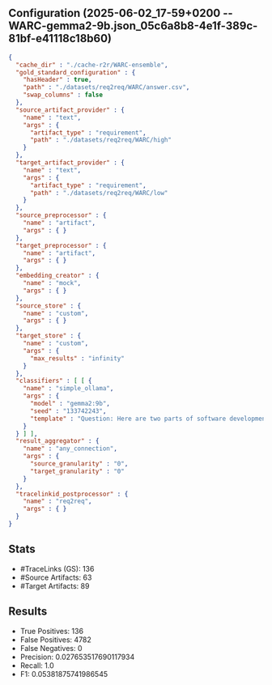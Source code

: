 ## Configuration (2025-06-02_17-59+0200 -- WARC-gemma2-9b.json_05c6a8b8-4e1f-389c-81bf-e41118c18b60)
```json
{
  "cache_dir" : "./cache-r2r/WARC-ensemble",
  "gold_standard_configuration" : {
    "hasHeader" : true,
    "path" : "./datasets/req2req/WARC/answer.csv",
    "swap_columns" : false
  },
  "source_artifact_provider" : {
    "name" : "text",
    "args" : {
      "artifact_type" : "requirement",
      "path" : "./datasets/req2req/WARC/high"
    }
  },
  "target_artifact_provider" : {
    "name" : "text",
    "args" : {
      "artifact_type" : "requirement",
      "path" : "./datasets/req2req/WARC/low"
    }
  },
  "source_preprocessor" : {
    "name" : "artifact",
    "args" : { }
  },
  "target_preprocessor" : {
    "name" : "artifact",
    "args" : { }
  },
  "embedding_creator" : {
    "name" : "mock",
    "args" : { }
  },
  "source_store" : {
    "name" : "custom",
    "args" : { }
  },
  "target_store" : {
    "name" : "custom",
    "args" : {
      "max_results" : "infinity"
    }
  },
  "classifiers" : [ [ {
    "name" : "simple_ollama",
    "args" : {
      "model" : "gemma2:9b",
      "seed" : "133742243",
      "template" : "Question: Here are two parts of software development artifacts.\n\n{source_type}: '''{source_content}'''\n\n{target_type}: '''{target_content}'''\nAre they related?\n\nAnswer with 'yes' or 'no'.\n"
    }
  } ] ],
  "result_aggregator" : {
    "name" : "any_connection",
    "args" : {
      "source_granularity" : "0",
      "target_granularity" : "0"
    }
  },
  "tracelinkid_postprocessor" : {
    "name" : "req2req",
    "args" : { }
  }
}
```

## Stats
* #TraceLinks (GS): 136
* #Source Artifacts: 63
* #Target Artifacts: 89
## Results
* True Positives: 136
* False Positives: 4782
* False Negatives: 0
* Precision: 0.027653517690117934
* Recall: 1.0
* F1: 0.05381875741986545
